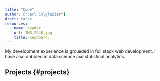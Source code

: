 ```yaml
---
title: "Code"
author: ["Carl Colglazier"]
draft: false
resources:
  - name: header
    url: IMG_2948.jpg
    title: Keyboard.
---
```


My development experience is grounded in full stack web development.
I have also dabbled in data science and statistical analytics.

## Projects {#projects}
